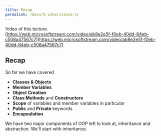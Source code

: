 ```yaml
---
title: Recap
permalink: /docs/5-inheritance-1/  
---
```


Video of this lecture.   
[https://web.microsoftstream.com/video/ab8e2e5f-f0eb-40dd-84eb-c508a47567c7](https://web.microsoftstream.com/video/ab8e2e5f-f0eb-40dd-84eb-c508a47567c7)  


## Recap

So far we have covered
* **Classes & Objects**
* **Member Variables**
* **Object Creation**
* **Class Methods** and **Constructors**
* **Scope** of variables and member variables in particular
* **Public** and **Private** keywords
* **Encapsulation**

We have two major components of OOP left to look at, inheritance and abstraction. We'll start with inheritance.  



